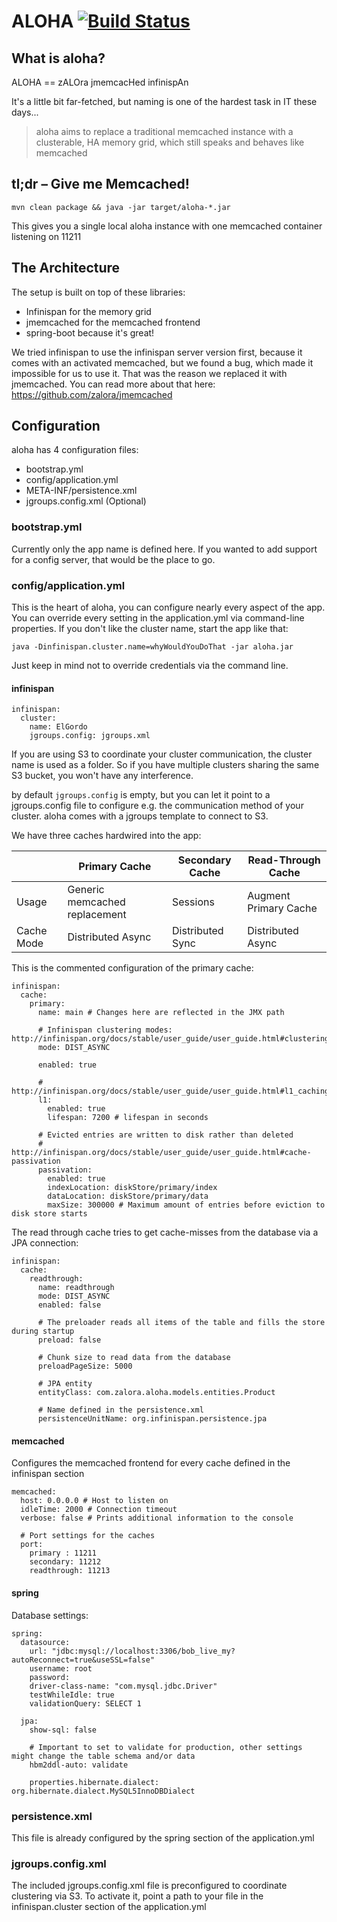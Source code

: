 # ALOHA [![Build Status](https://travis-ci.org/zalora/aloha.svg?branch=master)](https://travis-ci.org/zalora/aloha)

## What is aloha?

ALOHA == zALOra jmemcacHed infinispAn

It's a little bit far-fetched, but naming is one of the hardest task in IT these days...

> aloha aims to replace a traditional memcached instance with a clusterable, HA memory grid, which still speaks and behaves like memcached

## tl;dr &ndash; Give me Memcached!

`mvn clean package && java -jar target/aloha-*.jar`

This gives you a single local aloha instance with one memcached container listening on 11211

## The Architecture

The setup is built on top of these libraries:
- Infinispan for the memory grid
- jmemcached for the memcached frontend
- spring-boot because it's great!

We tried infinispan to use the infinispan server version first, because it comes with an activated memcached, but we
found a bug, which made it impossible for us to use it. That was the reason we replaced it with jmemcached. You can
read more about that here: https://github.com/zalora/jmemcached

## Configuration

aloha has 4 configuration files: 

- bootstrap.yml
- config/application.yml
- META-INF/persistence.xml
- jgroups.config.xml (Optional)

### bootstrap.yml

Currently only the app name is defined here. If you wanted to add support for a config server, that would be the place to go.
   
### config/application.yml

This is the heart of aloha, you can configure nearly every aspect of the app. You can override every
setting in the application.yml via command-line properties. If you don't like the cluster name, start
the app like that: 

`java -Dinfinispan.cluster.name=whyWouldYouDoThat -jar aloha.jar`

Just keep in mind not to override credentials via the command line.

#### infinispan

```
infinispan:
  cluster:
    name: ElGordo
    jgroups.config: jgroups.xml
```

If you are using S3 to coordinate your cluster communication, the cluster name 
is used as a folder. So if you have multiple clusters sharing the same S3 bucket,
you won't have any interference. 

by default `jgroups.config` is empty, but you can let it point to a jgroups.config file to
configure e.g. the communication method of your cluster. aloha comes with a jgroups template to
connect to S3. 

We have three caches hardwired into the app:

|            | Primary Cache                 | Secondary Cache  | Read-Through Cache    |
|------------|-------------------------------|------------------|-----------------------|
| Usage      | Generic memcached replacement | Sessions         | Augment Primary Cache |
| Cache Mode | Distributed Async             | Distributed Sync | Distributed Async     |

This is the commented configuration of the primary cache:

```
infinispan:
  cache:
    primary:
      name: main # Changes here are reflected in the JMX path 

      # Infinispan clustering modes: http://infinispan.org/docs/stable/user_guide/user_guide.html#clustering
      mode: DIST_ASYNC  
      
      enabled: true
      
      # http://infinispan.org/docs/stable/user_guide/user_guide.html#l1_caching
      l1:
        enabled: true
        lifespan: 7200 # lifespan in seconds

      # Evicted entries are written to disk rather than deleted
      # http://infinispan.org/docs/stable/user_guide/user_guide.html#cache-passivation
      passivation:
        enabled: true
        indexLocation: diskStore/primary/index
        dataLocation: diskStore/primary/data
        maxSize: 300000 # Maximum amount of entries before eviction to disk store starts
```

The read through cache tries to get cache-misses from the database via a JPA connection:

```
infinispan:
  cache:
    readthrough:
      name: readthrough
      mode: DIST_ASYNC
      enabled: false
      
      # The preloader reads all items of the table and fills the store during startup
      preload: false 
      
      # Chunk size to read data from the database  
      preloadPageSize: 5000
      
      # JPA entity
      entityClass: com.zalora.aloha.models.entities.Product
      
      # Name defined in the persistence.xml
      persistenceUnitName: org.infinispan.persistence.jpa

```

#### memcached

Configures the memcached frontend for every cache defined in the infinispan section

```
memcached:
  host: 0.0.0.0 # Host to listen on
  idleTime: 2000 # Connection timeout
  verbose: false # Prints additional information to the console

  # Port settings for the caches
  port:
    primary : 11211
    secondary: 11212
    readthrough: 11213
```

#### spring

Database settings:

```
spring:
  datasource:
    url: "jdbc:mysql://localhost:3306/bob_live_my?autoReconnect=true&useSSL=false"
    username: root
    password:
    driver-class-name: "com.mysql.jdbc.Driver"
    testWhileIdle: true
    validationQuery: SELECT 1

  jpa:
    show-sql: false
    
    # Important to set to validate for production, other settings might change the table schema and/or data
    hbm2ddl-auto: validate 

    properties.hibernate.dialect: org.hibernate.dialect.MySQL5InnoDBDialect
```

### persistence.xml

This file is already configured by the spring section of the application.yml

### jgroups.config.xml

The included jgroups.config.xml file is preconfigured to coordinate clustering via S3. 
To activate it, point a path to your file in the infinispan.cluster section of the application.yml
 